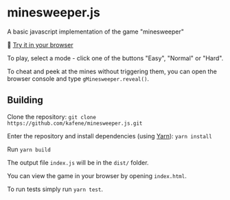 # minesweeper.js
A basic javascript implementation of the game "minesweeper"

:information_desk_person: [Try it in your browser](https://kafene.github.io/minesweeper.js/dist/index.html)

To play, select a mode - click one of the buttons "Easy", "Normal" or "Hard".

To cheat and peek at the mines without triggering them, you can open the browser console and type `gMinesweeper.reveal()`.

## Building

Clone the repository: `git clone https://github.com/kafene/minesweeper.js.git`

Enter the repository and install dependencies (using [Yarn](https://yarnpkg.com/)): `yarn install`

Run `yarn build`

The output file `index.js` will be in the `dist/` folder.

You can view the game in your browser by opening `index.html`.

To run tests simply run `yarn test`.
